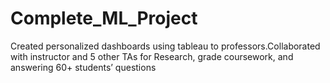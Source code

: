 # Complete_ML_Project
Created personalized dashboards using tableau to professors.Collaborated with instructor and 5 other TAs for Research, grade coursework, and answering 60+ students’ questions
